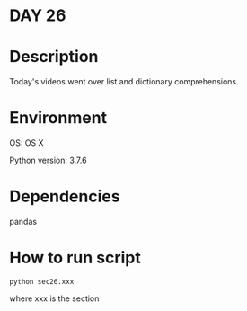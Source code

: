 
# DAY 26

# Description
Today's videos went over list and dictionary comprehensions.

# Environment
OS: OS X

Python version: 3.7.6

# Dependencies
pandas

# How to run script
```
python sec26.xxx
```
where xxx is the section
